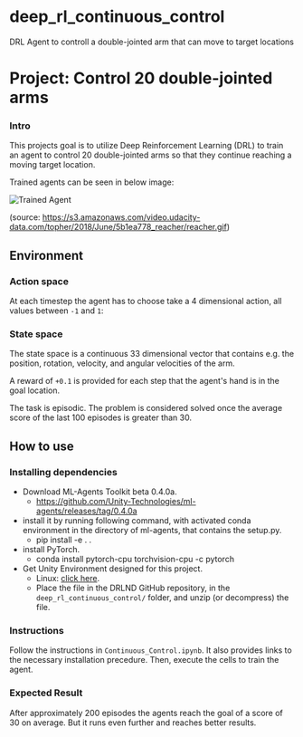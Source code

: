 # deep_rl_continuous_control

DRL Agent to controll a double-jointed arm that can move to target locations


# Project: Control 20 double-jointed arms

### Intro

[//]: # (Image References)

[image1]: https://s3.amazonaws.com/video.udacity-data.com/topher/2018/June/5b1ea778_reacher/reacher.gif "Trained Agent"


This projects goal is to utilize Deep Reinforcement Learning (DRL) to train an agent to control 20 double-jointed arms so that they continue reaching a moving target location.

Trained agents  can be seen in below image: 

![Trained Agent][image1]

(source: https://s3.amazonaws.com/video.udacity-data.com/topher/2018/June/5b1ea778_reacher/reacher.gif)

## Environment
### Action space
At each timestep the agent has to choose take a 4 dimensional action, all values between `-1` and `1`:

### State space

The state space is a continuous 33 dimensional vector that contains e.g. the position, rotation, velocity, and angular velocities of the arm.

A reward of `+0.1` is provided for each step that the agent's hand is in the goal location.

The task is episodic. The problem is considered solved once the average score of the last 100 episodes is greater than 30.

## How to use

### Installing dependencies

- Download ML-Agents Toolkit beta 0.4.0a.
   - https://github.com/Unity-Technologies/ml-agents/releases/tag/0.4.0a
- install it by running following command, with activated conda environment in the directory of ml-agents, that contains the setup.py.
   - pip install -e . .
- install PyTorch.
    - conda install pytorch-cpu torchvision-cpu -c pytorch
- Get Unity Environment designed for this project.
   - Linux: [click here](https://s3-us-west-1.amazonaws.com/udacity-drlnd/P2/Reacher/Reacher_Linux_NoVis.zip).
    - Place the file in the DRLND GitHub repository, in the `deep_rl_continuous_control/` folder, and unzip (or decompress) the file. 

### Instructions

Follow the instructions in `Continuous_Control.ipynb`. It also provides links to the necessary installation precedure.
Then, execute the cells to train the agent.

### Expected Result
After approximately 200 episodes the agents reach the goal of a score of 30 on average.
But it runs even further and reaches better results.
